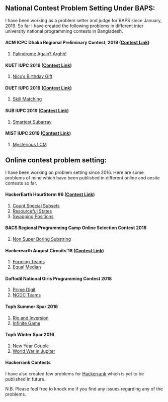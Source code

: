 ## National Contest Problem Setting Under BAPS:
I have been working as a problem setter and judge for BAPS since January, 2019. So far I have created the following problems in different inter university national programming contests in Bangladesh.

#### ACM ICPC Dhaka Regional Preliminary Contest, 2019 ([Contest Link](https://algo.codemarshal.org/contests/icpc-dhaka-19-preli))
1. [Palindrome Again? Arghh!](https://algo.codemarshal.org/contests/icpc-dhaka-19-preli/problems/E)

#### KUET IUPC 2019 ([Contest Link](https://algo.codemarshal.org/contests/kuet-iupc-19))
1. [Nico’s Birthday Gift](https://algo.codemarshal.org/contests/kuet-iupc-19/problems/J)

#### DUET IUPC 2019 ([Contest Link](https://algo.codemarshal.org/contests/duet-iupc-19))
1. [Skill Matching](https://algo.codemarshal.org/contests/duet-iupc-19/problems/H)

#### SUB IUPC 2019 ([Contest Link](https://algo.codemarshal.org/contests/sub_iupc_19))
1. [Smartest Subarray](https://algo.codemarshal.org/contests/sub_iupc_19/problems/D)

#### MIST IUPC 2019 ([Contest Link](https://algo.codemarshal.org/contests/mist-iupc-19))
1. [Mysterious LCM](https://algo.codemarshal.org/contests/mist-iupc-19/problems/B)

## Online contest problem setting:
I have been working on problem setting since 2016. Here are some problems of mine which have been published in different online and onsite contests so far.

#### HackerEarth HourStorm #6 ([Contest Link](https://www.hackerearth.com/challenge/competitive/hourstorm-6-1/))
1. [Count Special Subsets](https://www.hackerearth.com/problem/algorithm/distinct-distinct-a31c41ec/)
2. [Resourceful States](https://www.hackerearth.com/problem/algorithm/mission-planet-earth-a4369667/)
3. [Swapping Positions](https://www.hackerearth.com/practice/basic-programming/implementation/basics-of-implementation/practice-problems/algorithm/mr-x-and-string-4836920e/)

#### BACS Regional Programming Camp Online Selection Contest 2018
1. [Non Super Boring Substring](https://algo.codemarshal.org/contests/bacsrpc18/problems/D)

#### Hackerearth August Circuits'18 ([Contest Link](https://www.hackerearth.com/challenge/competitive/august-circuits-18/?utm_source=challenges-modern&utm_campaign=participated-challenges&utm_medium=right-panel))
1. [Forming Teams](https://www.hackerearth.com/problem/algorithm/forming-teams-b66d2022/)
2. [Equal Median](https://www.hackerearth.com/practice/basic-programming/implementation/basics-of-implementation/practice-problems/algorithm/equal-median-8aba723b/)

#### Daffodil National Girls Programming Contest 2018
1. [Prime Digit](https://algo.codemarshal.org/contests/ngpc18/problems/J)
2. [NGDC Teams](https://algo.codemarshal.org/contests/ngpc18/problems/F)

#### Toph Summer Spar 2016
1. [Rio and Inversion](https://toph.co/p/rio-and-inversion)
2. [Infinite Game](https://toph.co/p/infinite-game)

#### Toph Winter Spar 2016
1. [New Year Couple](https://toph.co/p/new-year-couple)
2. [World War in Jupiter](https://toph.co/p/world-war-in-jupiter)

#### Hackerrank Contests
I have also created few problems for [Hackerrank](https://hackerrank.com) which is yet to be published in future.

N.B. Please feel free to knock me if you find any issues regarding any of the problems.
